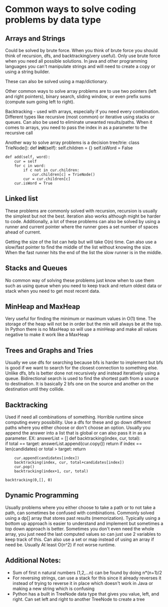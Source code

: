 # Common ways to solve coding problems by data type

## Arrays and Strings
Could be solved by brute force. When you think of brute force you should think of recursion, dfs, and backtracking(very useful). Only use brute force when you need all possible solutions. In java and other programming languages you can't manipulate strings and will need to create a copy or using a string builder.

These can also be solved using a map/dictionary. 

Other common ways to solve array problems are to use two pointers (left and right pointers), binary search, sliding window, or even prefix sums (compute sum going left to right). 

Backtracking - used with arrays, especially if you need every combination. Different types like recursive (most common) or iterative using stacks or queues. Can also be used to eliminate unwanted results/paths. When it comes to arrays, you need to pass the index in as a parameter to the recursive call

Another way to solve array problems is a decision tree/trie:
class TrieNode():
    def __init__(self):
        self.children = {}
        self.isWord = False

    def add(self, word):
        cur = self
        for c in word:
            if c not in cur.children:
                cur.children[c] = TrieNode()
            cur = cur.children[c]
        cur.isWord = True
    

## Linked list 
These problems are commonly solved with recursion, recursion is usually the simplest but not the best. iteration also works although might be harder to code. Additionally, a lot of these problems can also be solved by using a runner and current pointer where the runner goes a set number of spaces ahead of current. 

Getting the size of the list can help but will take O(n) time. Can also use a slow/fast pointer to find the middle of the list without knowing the size. When the fast runner hits the end of the list the slow runner is in the middle.

## Stacks and Queues 
No common way of solving these problems just know when to use them such as using queue when you need to keep track and return oldest data or stack when you need to get most recent data.

## MinHeap and MaxHeap
Very useful for finding the minimum or maximum values in O(1) time. The storage of the heap will not be in order but the min will always be at the top. In Python there is no MaxHeap so will use a minHeap and make all values negative to make it work like a MaxHeap


## Trees and Graphs and Tries
Usually we use dfs for searching because bfs is harder to implement but bfs is good if we want to search for the closest connection to something else. Unlike dfs, bfs is better done not recursively and instead iteratively using a queue. Bidirectional search is used to find the shortest path from a source to destination. It is basically 2 bfs one on the source and another on the destination until they collide.

## Backtracking
Used if need all combinations of something. Horrible runtime since computing every possibility. Use a dfs for these and go down different paths where you either choose or don't choose an option. Usually you append the answer into a list that is global or can also pass it in as a parameter. 
EX: 
answerList = []
    def backtracking(index, cur, total):  
        if total == target:
            answerList.append(cur.copy())
            return
        if index == len(candidates) or total > target:
            return

        cur.append(candidates[index])
        backtracking(index, cur, total+candidates[index])
        cur.pop()
        backtracking(index+1, cur, total)

    backtracking(0,[], 0)


## Dynamic Programming
Usually problems where you either choose to take a path or to not take a path, can sometimes be confused with combinations.
Commonly solved using a dp[] array that stores past results (memorization). Typically using a bottom up approach is easier to understand and implement but sometimes a top down approach is better. Sometimes you don't even need the whole array, you just need the last computed values so can just use 2 variables to keep track of this. Can also use a set or map instead of using an array if need be. Usually At least O(n^2) if not worse runtime.

## Additional Notes:
- Sum of first n natural numbers (1,2,...n) can be found by doing n*(n+1)/2
- For reversing strings, can use a stack for this since it already reverses it instead of trying to reverse it in place which doesn't work in Java or making a new string which is confusing
- Python has a built in TreeNode data type that gives you value, left, and right. Can set left and right to another TreeNode to create a tree


